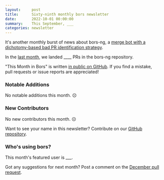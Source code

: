 ```yaml
---
layout:     post
title:      Sixty-ninth monthly bors newsletter
date:       2022-10-01 00:00:00
summary:    This September, ___
categories: newsletter
---
```


It's another monthly burst of news about bors-ng, a [merge bot with a dichotomy-based bad PR identification strategy](https://discourse.nixos.org/t/nixpkgss-current-development-workflow-is-not-sustainable/18741/42).

In the [last month](https://github.com/bors-ng/bors-ng/pulls?q=is%3Apr+is%3Amerged+closed%3A2022-09-01..2022-09-30),
we landed ____ PRs in the bors-ng repository.

"This Month in Bors" is written [in public on GitHub][GitHub for TMiB].
If you find a mistake, pull requests or issue reports are appreciated!

[GitHub for TMiB]: https://github.com/bors-ng/bors-ng.github.io


### Notable Additions

No notable additions this month. ☹️


### New Contributors

No new contributors this month. ☹️

Want to see your name in this newsletter? Contribute on our [GitHub repository](https://github.com/bors-ng/bors-ng).


### Who's using bors?

This month's featured user is ___.

Got any suggestions for next month?
Post a comment on the [December pull request](https://github.com/bors-ng/bors-ng.github.io/pull/___).
